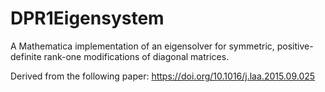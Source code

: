 # DPR1Eigensystem
A Mathematica implementation of an eigensolver for symmetric, positive-definite rank-one modifications of diagonal matrices.

Derived from the following paper:
https://doi.org/10.1016/j.laa.2015.09.025
